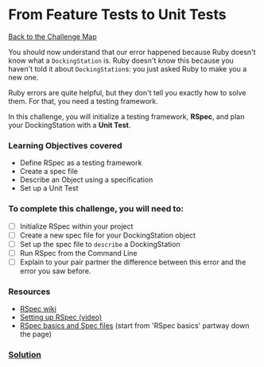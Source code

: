 # From Feature Tests to Unit Tests

[Back to the Challenge Map](0_challenge_map.md)

You should now understand that our error happened because Ruby doesn't know what a `DockingStation` is. Ruby doesn't know this because you haven't told it about `DockingStation`s: you just asked Ruby to make you a new one.

Ruby errors are quite helpful, but they don't tell you exactly how to solve them. For that, you need a testing framework.

In this challenge, you will initialize a testing framework, **RSpec**, and plan your DockingStation with a **Unit Test**.

### Learning Objectives covered
- Define RSpec as a testing framework
- Create a spec file
- Describe an Object using a specification
- Set up a Unit Test

### To complete this challenge, you will need to:

- [ ] Initialize RSpec within your project
- [ ] Create a new spec file for your DockingStation object
- [ ] Set up the spec file to `describe` a DockingStation
- [ ] Run RSpec from the Command Line
- [ ] Explain to your pair partner the difference between this error and the error you saw before.

### Resources
- [RSpec wiki](https://github.com/rspec/rspec/wiki)
- [Setting up RSpec (video)](https://www.youtube.com/watch?v=rRDQKAAGw6M)
- [RSpec basics and Spec files](https://semaphoreci.com/community/tutorials/getting-started-with-rspec) (start from 'RSpec basics' partway down the page)

### [Solution](solutions/5.md)